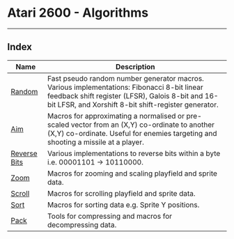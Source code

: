 # Atari 2600 - Algorithms

---

## Index

| Name                    | Description |
|-------------------------|-------------|
| [Random](rnd/)          | Fast pseudo random number generator macros. Various implementations: Fibonacci 8-bit linear feedback shift register (LFSR), Galois 8-bit and 16-bit LFSR, and Xorshift 8-bit shift-register generator. |
| [Aim](aim/)             | Macros for approximating a normalised or pre-scaled vector from an (X,Y) co-ordinate to another (X,Y) co-ordinate. Useful for enemies targeting and shooting a missile at a player. |
| [Reverse Bits](revbit/) | Various implementations to reverse bits within a byte i.e. 00001101 -> 10110000. |
| [Zoom](zoom/)           | Macros for zooming and scaling playfield and sprite data. |
| [Scroll](scroll/)       | Macros for scrolling playfield and sprite data. |
| [Sort](sort/)           | Macros for sorting data e.g. Sprite Y positions. |
| [Pack](pack/)           | Tools for compressing and macros for decompressing data. |

